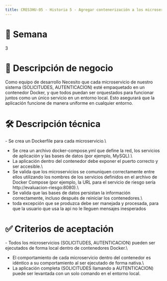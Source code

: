 ```yaml
---
title: CRES3HU-05 - Historia 5 - Agregar contenerización a los microservicios
---
```


# 📂 Semana

3

# 🎯 Descripción de negocio

Como equipo de desarrollo Necesito que cada microservicio de nuestro sistema (SOLICITUDES, AUTENTICACION) esté empaquetado en un contenedor Docker, y que todos puedan ser orquestados para funcionar juntos como un único servicio en un entorno local. Esto asegurará que la aplicación funcione de manera uniforme en cualquier entorno.

# 🛠️ Descripción técnica

\- Se crea un Dockerfile para cada microservicio.\
- Se crea un archivo docker-compose.yml que define la red, los servicios
de aplicación y las bases de datos (por ejemplo, MySQL).\
- La aplicación dentro del contenedor debe exponer el puerto correcto y
ser accesible.\
- Se valida que los microservicios se comuniquen correctamente entre
ellos utilizando los nombres de los servicios definidos en el archivo de
Docker Compose (por ejemplo, la URL para el servicio de riesgo sería
http://evaluacion-riesgo:8080).\
- Se valida que las bases de datos persistan la información
correctamente, incluso después de reiniciar los contenedores.\
- toda excepción que se produzca debe ser manejada y procesada, para que
la usuario que usa la api no le lleguen mensajes inesperados

# ✅ Criterios de aceptación

\- Todos los microservicios (SOLICITUDES, AUTENTICACION) pueden ser
ejecutados de forma local dentro de contenedores Docker.\
- El comportamiento de cada microservicio dentro del contenedor es
idéntico a su comportamiento al ser ejecutado de forma nativa.\
- La aplicación completa (SOLICITUDES llamando a AUTENTICACION) puede
ser levantada con un solo comando en el entorno local.
